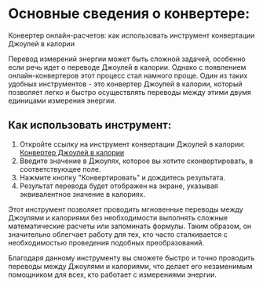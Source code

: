Основные сведения о конвертере:
===============================

Конвертер онлайн-расчетов: как использовать инструмент конвертации Джоулей в калории

Перевод измерений энергии может быть сложной задачей, особенно если речь идет о переводе Джоулей в калории. Однако с появлением онлайн-конвертеров этот процесс стал намного проще. Один из таких удобных инструментов - это конвертер Джоулей в калории, который позволяет легко и быстро осуществлять переводы между этими двумя единицами измерения энергии.

Как использовать инструмент:
----------------------------

1. Откройте ссылку на инструмент конвертации Джоулей в калории: [Конвертер Джоулей в калории](https://www.onlinecalculatorsfree.com/ru/convert/joules-to-calories.html)
2. Введите значение в Джоулях, которое вы хотите сконвертировать, в соответствующее поле.
3. Нажмите кнопку "Конвертировать" и дождитесь результата.
4. Результат перевода будет отображен на экране, указывая эквивалентное значение в калориях.

Этот инструмент позволяет проводить мгновенные переводы между Джоулями и калориями без необходимости выполнять сложные математические расчеты или запоминать формулы. Таким образом, он значительно облегчает работу для тех, кто часто сталкивается с необходимостью проведения подобных преобразований.

Благодаря данному инструменту вы сможете быстро и точно проводить переводы между Джоулями и калориями, что делает его незаменимым помощником для всех, кто работает с измерениями энергии.
